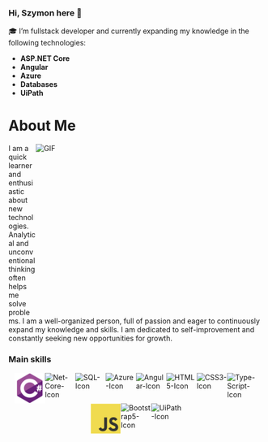 ### Hi, Szymon here 👋
🎓 I’m fullstack developer and currently expanding my knowledge in the following technologies:
- **ASP.NET Core**
- **Angular**
- **Azure**
- **Databases**
- **UiPath**

# About Me
<img align="right" alt="GIF" src="https://media1.giphy.com/media/qgQUggAC3Pfv687qPC/giphy.gif?cid=ecf05e47dq83wrfw4o1jwnjrn6yuiwxy0ag4yvqze8x51cfa&ep=v1_gifs_search&rid=giphy.gif&ct=g" width="450" height="340" />

I am a quick learner and enthusiastic about  new technologies. Analytical and unconventional thinking often helps me solve problems.
I am a well-organized person, full of passion and eager to continuously expand my knowledge and skills.
I am dedicated to self-improvement and constantly seeking new opportunities for growth.

### Main skills
<div style="display: flex; justify-content: center; align-items: center; gap: 20x; flex-wrap: wrap;">
  <img alt="CSharp-Icon" height="60" width="60" src="https://raw.githubusercontent.com/devicons/devicon/master/icons/csharp/csharp-original.svg" />
  <img alt="Net-Core-Icon" height="60" width="60" src="https://upload.wikimedia.org/wikipedia/commons/thumb/e/ee/.NET_Core_Logo.svg/2048px-.NET_Core_Logo.svg.png" />
  <img alt="SQL-Icon" height="60" width="60" src="https://www.svgrepo.com/show/331760/sql-database-generic.svg" />
  <img alt="Azure-Icon" height="60" width="60" src="https://arunpotti.files.wordpress.com/2021/12/microsoft_azure.svg_.png" />
  <img alt="Angular-Icon" height="60" width="60" src="https://seeklogo.com/images/A/angular-icon-logo-5FC0C40EAC-seeklogo.com.png" />
  <img alt="HTML5-Icon" height="60" width="60" src="https://cdn1.iconfinder.com/data/icons/programing-development-7/24/html_html5_web_programing_developer-512.png" />
  <img alt="CSS3-Icon" height="60" width="60" src="https://www.cdnlogo.com/logos/c/18/css.svg" />
  <img alt="Type-Script-Icon" height="60" width="60" src="https://upload.wikimedia.org/wikipedia/commons/thumb/4/4c/Typescript_logo_2020.svg/2048px-Typescript_logo_2020.svg.png" />
  <img alt="JS-Icon" height="60" width="60" src="https://raw.githubusercontent.com/devicons/devicon/master/icons/javascript/javascript-original.svg" />
  <img alt="Bootstrap5-Icon" height="60" width="60" src="https://upload.wikimedia.org/wikipedia/commons/thumb/b/b2/Bootstrap_logo.svg/800px-Bootstrap_logo.svg.png" />
  <img alt="UiPath-Icon" height="60" width="60" src="https://companieslogo.com/img/orig/PATH-4f96bcbf.png?t=1720244493" />
</div>
